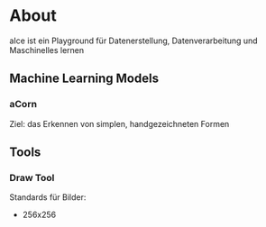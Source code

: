
# About

aIce ist ein Playground für Datenerstellung, Datenverarbeitung und Maschinelles lernen

## Machine Learning Models

### aCorn

Ziel: das Erkennen von simplen, handgezeichneten Formen

## Tools

### Draw Tool

Standards für Bilder:
- 256x256




